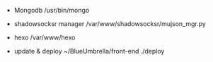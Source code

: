 * Mongodb /usr/bin/mongo

* shadowsocksr manager /var/www/shadowsocksr/mujson_mgr.py

* hexo /var/www/hexo

* update & deploy ~/BlueUmbrella/front-end ./deploy
